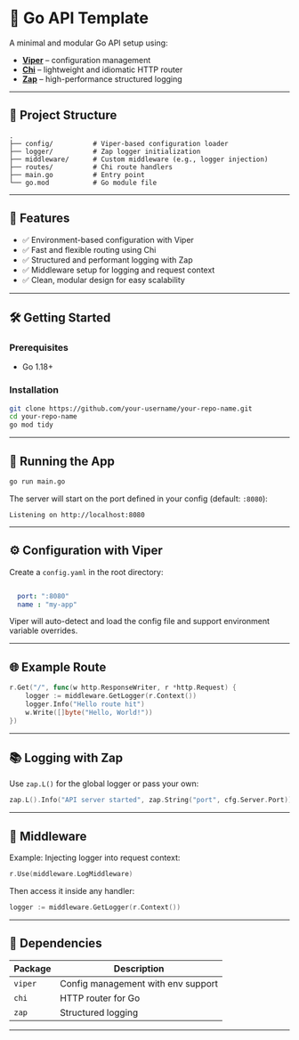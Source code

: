 # 🚪 Go API Template

A minimal and modular Go API setup using:

- [**Viper**](https://github.com/spf13/viper) – configuration management
- [**Chi**](https://github.com/go-chi/chi) – lightweight and idiomatic HTTP router
- [**Zap**](https://github.com/uber-go/zap) – high-performance structured logging

---

## 📆 Project Structure

```
.
├── config/          # Viper-based configuration loader
├── logger/          # Zap logger initialization
├── middleware/      # Custom middleware (e.g., logger injection)
├── routes/          # Chi route handlers
├── main.go          # Entry point
└── go.mod           # Go module file
```

---

## 🚀 Features

- ✅ Environment-based configuration with Viper
- ✅ Fast and flexible routing using Chi
- ✅ Structured and performant logging with Zap
- ✅ Middleware setup for logging and request context
- ✅ Clean, modular design for easy scalability

---

## 🛠️ Getting Started

### Prerequisites

- Go 1.18+

### Installation

```bash
git clone https://github.com/your-username/your-repo-name.git
cd your-repo-name
go mod tidy
```

---

## 🧪 Running the App

```bash
go run main.go
```

The server will start on the port defined in your config (default: `:8080`):

```
Listening on http://localhost:8080
```

---

## ⚙️ Configuration with Viper

Create a `config.yaml` in the root  directory:

```yaml

  port: ":8080"
  name : "my-app"


```

Viper will auto-detect and load the config file and support environment variable overrides.

---

## 🌐 Example Route

```go
r.Get("/", func(w http.ResponseWriter, r *http.Request) {
    logger := middleware.GetLogger(r.Context())
    logger.Info("Hello route hit")
    w.Write([]byte("Hello, World!"))
})
```

---

## 📚 Logging with Zap

Use `zap.L()` for the global logger or pass your own:

```go
zap.L().Info("API server started", zap.String("port", cfg.Server.Port))
```

---

## 🤩 Middleware

Example: Injecting logger into request context:

```go
r.Use(middleware.LogMiddleware)
```

Then access it inside any handler:

```go
logger := middleware.GetLogger(r.Context())
```

---

## 📆 Dependencies

| Package | Description                        |
| ------- | ---------------------------------- |
| `viper` | Config management with env support |
| `chi`   | HTTP router for Go                 |
| `zap`   | Structured logging                 |

---




